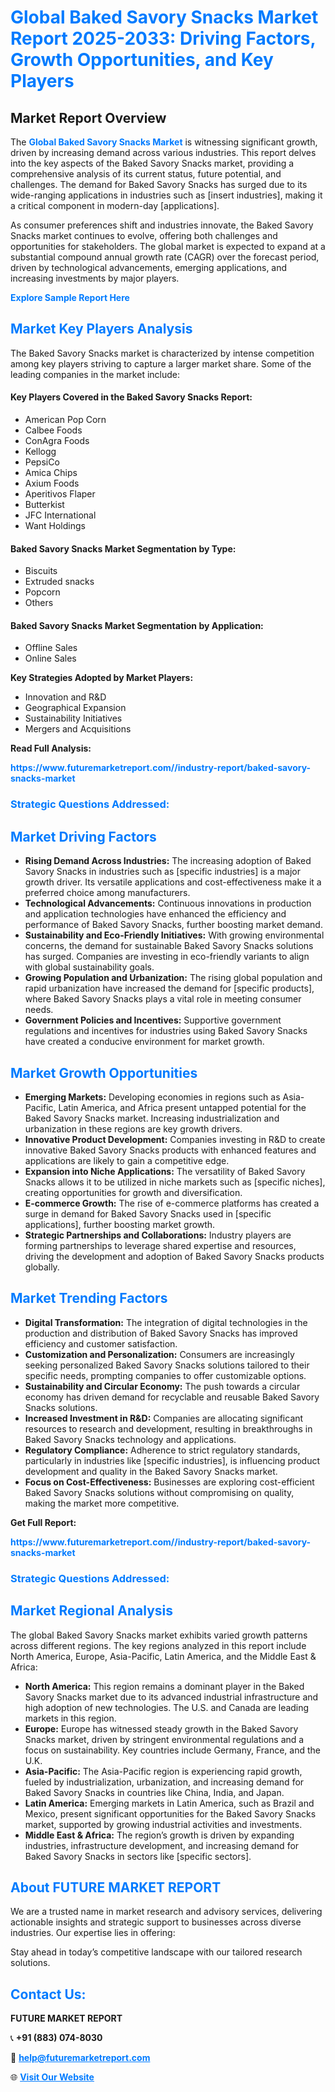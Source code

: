 <h1 style="color: #007BFF;">Global Baked Savory Snacks Market Report 2025-2033: Driving Factors, Growth Opportunities, and Key Players</h1>

<section id="overview">
<h2>Market Report Overview</h2>
<p>The <a href="https://www.futuremarketreport.com//industry-report/baked-savory-snacks-market" style="color: #007BFF; text-decoration: none;"><strong>Global Baked Savory Snacks Market</strong></a> is witnessing significant growth, driven by increasing demand across various industries. This report delves into the key aspects of the Baked Savory Snacks market, providing a comprehensive analysis of its current status, future potential, and challenges. The demand for Baked Savory Snacks has surged due to its wide-ranging applications in industries such as [insert industries], making it a critical component in modern-day [applications].</p>
<p>As consumer preferences shift and industries innovate, the Baked Savory Snacks market continues to evolve, offering both challenges and opportunities for stakeholders. The global market is expected to expand at a substantial compound annual growth rate (CAGR) over the forecast period, driven by technological advancements, emerging applications, and increasing investments by major players.</p>
</section>

<section id="overview">
<p><a href="https://www.futuremarketreport.com//request-sample/reportId=63981" style="color: #007BFF; text-decoration: none;"><strong>Explore Sample Report Here</strong></a></p>
</section>

<section id="key-players">
<h2 style="color: #007BFF;">Market Key Players Analysis</h2>
<p>The Baked Savory Snacks market is characterized by intense competition among key players striving to capture a larger market share. Some of the leading companies in the market include:</p>
<h4>Key Players Covered in the Baked Savory Snacks Report:</h4>
<ul><li>American Pop Corn</li><li>Calbee Foods</li><li>ConAgra Foods</li><li>Kellogg</li><li>PepsiCo</li><li>Amica Chips</li><li>Axium Foods</li><li>Aperitivos Flaper</li><li>Butterkist</li><li>JFC International</li><li>Want Holdings</li></ul>
<h4>Baked Savory Snacks Market Segmentation by Type:</h4>
<ul><li>Biscuits</li><li>Extruded snacks</li><li>Popcorn</li><li>Others</li></ul>

<h4>Baked Savory Snacks Market Segmentation by Application:</h4>
<ul><li>Offline Sales</li><li>Online Sales</li></ul>
<p><strong>Key Strategies Adopted by Market Players:</strong></p>
<ul>
<li>Innovation and R&D</li>
<li>Geographical Expansion</li>
<li>Sustainability Initiatives</li>
<li>Mergers and Acquisitions</li>
</ul>
</section>

<section>
<p><strong>Read Full Analysis: </strong></p><a href="https://www.futuremarketreport.com//industry-report/baked-savory-snacks-market" style="color: #007BFF; text-decoration: none;"><strong>https://www.futuremarketreport.com//industry-report/baked-savory-snacks-market</strong></a>
<h3 style="color: #007BFF;">Strategic Questions Addressed:</h3>
</section>

<section id="driving-factors">
<h2 style="color: #007BFF;">Market Driving Factors</h2>
<ul>
<li><strong>Rising Demand Across Industries:</strong> The increasing adoption of Baked Savory Snacks in industries such as [specific industries] is a major growth driver. Its versatile applications and cost-effectiveness make it a preferred choice among manufacturers.</li>
<li><strong>Technological Advancements:</strong> Continuous innovations in production and application technologies have enhanced the efficiency and performance of Baked Savory Snacks, further boosting market demand.</li>
<li><strong>Sustainability and Eco-Friendly Initiatives:</strong> With growing environmental concerns, the demand for sustainable Baked Savory Snacks solutions has surged. Companies are investing in eco-friendly variants to align with global sustainability goals.</li>
<li><strong>Growing Population and Urbanization:</strong> The rising global population and rapid urbanization have increased the demand for [specific products], where Baked Savory Snacks plays a vital role in meeting consumer needs.</li>
<li><strong>Government Policies and Incentives:</strong> Supportive government regulations and incentives for industries using Baked Savory Snacks have created a conducive environment for market growth.</li>
</ul>
</section>

<section id="growth-opportunities">
<h2 style="color: #007BFF;">Market Growth Opportunities</h2>
<ul>
<li><strong>Emerging Markets:</strong> Developing economies in regions such as Asia-Pacific, Latin America, and Africa present untapped potential for the Baked Savory Snacks market. Increasing industrialization and urbanization in these regions are key growth drivers.</li>
<li><strong>Innovative Product Development:</strong> Companies investing in R&D to create innovative Baked Savory Snacks products with enhanced features and applications are likely to gain a competitive edge.</li>
<li><strong>Expansion into Niche Applications:</strong> The versatility of Baked Savory Snacks allows it to be utilized in niche markets such as [specific niches], creating opportunities for growth and diversification.</li>
<li><strong>E-commerce Growth:</strong> The rise of e-commerce platforms has created a surge in demand for Baked Savory Snacks used in [specific applications], further boosting market growth.</li>
<li><strong>Strategic Partnerships and Collaborations:</strong> Industry players are forming partnerships to leverage shared expertise and resources, driving the development and adoption of Baked Savory Snacks products globally.</li>
</ul>
</section>

<section id="trending-factors">
<h2 style="color: #007BFF;">Market Trending Factors</h2>
<ul>
<li><strong>Digital Transformation:</strong> The integration of digital technologies in the production and distribution of Baked Savory Snacks has improved efficiency and customer satisfaction.</li>
<li><strong>Customization and Personalization:</strong> Consumers are increasingly seeking personalized Baked Savory Snacks solutions tailored to their specific needs, prompting companies to offer customizable options.</li>
<li><strong>Sustainability and Circular Economy:</strong> The push towards a circular economy has driven demand for recyclable and reusable Baked Savory Snacks solutions.</li>
<li><strong>Increased Investment in R&D:</strong> Companies are allocating significant resources to research and development, resulting in breakthroughs in Baked Savory Snacks technology and applications.</li>
<li><strong>Regulatory Compliance:</strong> Adherence to strict regulatory standards, particularly in industries like [specific industries], is influencing product development and quality in the Baked Savory Snacks market.</li>
<li><strong>Focus on Cost-Effectiveness:</strong> Businesses are exploring cost-efficient Baked Savory Snacks solutions without compromising on quality, making the market more competitive.</li>
</ul>
</section>

<section>
<p><strong>Get Full Report: </strong></p><a href="https://www.futuremarketreport.com//industry-report/baked-savory-snacks-market" style="color: #007BFF; text-decoration: none;"><strong>https://www.futuremarketreport.com//industry-report/baked-savory-snacks-market</strong></a>
<h3 style="color: #007BFF;">Strategic Questions Addressed:</h3>
</section>


<section id="regional-analysis">
<h2 style="color: #007BFF;">Market Regional Analysis</h2>
<p>The global Baked Savory Snacks market exhibits varied growth patterns across different regions. The key regions analyzed in this report include North America, Europe, Asia-Pacific, Latin America, and the Middle East & Africa:</p>
<ul>
<li><strong>North America:</strong> This region remains a dominant player in the Baked Savory Snacks market due to its advanced industrial infrastructure and high adoption of new technologies. The U.S. and Canada are leading markets in this region.</li>
<li><strong>Europe:</strong> Europe has witnessed steady growth in the Baked Savory Snacks market, driven by stringent environmental regulations and a focus on sustainability. Key countries include Germany, France, and the U.K.</li>
<li><strong>Asia-Pacific:</strong> The Asia-Pacific region is experiencing rapid growth, fueled by industrialization, urbanization, and increasing demand for Baked Savory Snacks in countries like China, India, and Japan.</li>
<li><strong>Latin America:</strong> Emerging markets in Latin America, such as Brazil and Mexico, present significant opportunities for the Baked Savory Snacks market, supported by growing industrial activities and investments.</li>
<li><strong>Middle East & Africa:</strong> The region’s growth is driven by expanding industries, infrastructure development, and increasing demand for Baked Savory Snacks in sectors like [specific sectors].</li>
</ul>
</section>

<footer>
<h2 style="color: #007BFF;">About FUTURE MARKET REPORT</h2>
<p>We are a trusted name in market research and advisory services, delivering actionable insights and strategic support to businesses across diverse industries. Our expertise lies in offering:</p>

<p>Stay ahead in today’s competitive landscape with our tailored research solutions.</p>

<h2 style="color: #007BFF;">Contact Us:</h2>
<p><strong>FUTURE MARKET REPORT</strong></p>
<p>📞 <strong>+91 (883) 074-8030</strong></p>
<p>📧 <strong><a href="mailto:help@futuremarketreport.com" style="color: #007BFF;">help@futuremarketreport.com</a></strong></p>
<p>🌐 <strong><a href="https://www.futuremarketreport.com/" style="color: #007BFF;">Visit Our Website</a></strong></p>
</footer>